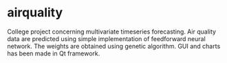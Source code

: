 # airquality

College project concerning multivariate timeseries forecasting. Air quality data are predicted using simple implementation of feedforward neural network. The weights are obtained using genetic algorithm. GUI and charts has been made in Qt framework.
